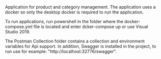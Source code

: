 Application for product and category management. The application uses a docker so only the desktop docker is required to run the application.

To run applications, run powershell in the folder where the docker-compose.yml file is located and enter dcker-compose up or use Visual Studio 2019.

The Postman Collection folder contains a collection and environment variables for Api support. In addition, Swagger is installed in the project, to run use for example: "http://localhost:32776/swagger".
